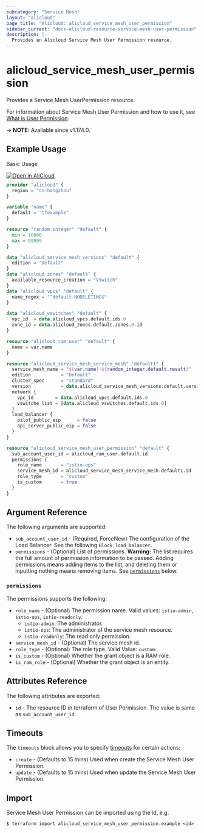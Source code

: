 ```yaml
---
subcategory: "Service Mesh"
layout: "alicloud"
page_title: "Alicloud: alicloud_service_mesh_user_permission"
sidebar_current: "docs-alicloud-resource-service-mesh-user-permission"
description: |-
  Provides an Alicloud Service Mesh User Permission resource.
---
```


# alicloud_service_mesh_user_permission

Provides a Service Mesh UserPermission resource.

For information about Service Mesh User Permission and how to use it, see [What is User Permission](https://www.alibabacloud.com/help/en/alibaba-cloud-service-mesh/latest/api-servicemesh-2020-01-11-grantuserpermissions).

-> **NOTE:** Available since v1.174.0.

## Example Usage

Basic Usage

<div style="display: block;margin-bottom: 40px;"><div class="oics-button" style="float: right;position: absolute;margin-bottom: 10px;">
  <a href="https://api.aliyun.com/api-tools/terraform?resource=alicloud_service_mesh_user_permission&exampleId=c1b96c8e-6c5b-6dbb-ba10-d274c2629366530e8a52&activeTab=example&spm=docs.r.service_mesh_user_permission.0.c1b96c8e6c&intl_lang=EN_US" target="_blank">
    <img alt="Open in AliCloud" src="https://img.alicdn.com/imgextra/i1/O1CN01hjjqXv1uYUlY56FyX_!!6000000006049-55-tps-254-36.svg" style="max-height: 44px; max-width: 100%;">
  </a>
</div></div>

```terraform
provider "alicloud" {
  region = "cn-hangzhou"
}

variable "name" {
  default = "tfexample"
}

resource "random_integer" "default" {
  min = 10000
  max = 99999
}

data "alicloud_service_mesh_versions" "default" {
  edition = "Default"
}
data "alicloud_zones" "default" {
  available_resource_creation = "VSwitch"
}
data "alicloud_vpcs" "default" {
  name_regex = "^default-NODELETING$"
}

data "alicloud_vswitches" "default" {
  vpc_id  = data.alicloud_vpcs.default.ids.0
  zone_id = data.alicloud_zones.default.zones.0.id
}

resource "alicloud_ram_user" "default" {
  name = var.name
}

resource "alicloud_service_mesh_service_mesh" "default1" {
  service_mesh_name = "${var.name}-${random_integer.default.result}"
  edition           = "Default"
  cluster_spec      = "standard"
  version           = data.alicloud_service_mesh_versions.default.versions.0.version
  network {
    vpc_id        = data.alicloud_vpcs.default.ids.0
    vswitche_list = [data.alicloud_vswitches.default.ids.0]
  }
  load_balancer {
    pilot_public_eip      = false
    api_server_public_eip = false
  }
}

resource "alicloud_service_mesh_user_permission" "default" {
  sub_account_user_id = alicloud_ram_user.default.id
  permissions {
    role_name       = "istio-ops"
    service_mesh_id = alicloud_service_mesh_service_mesh.default1.id
    role_type       = "custom"
    is_custom       = true
  }
}
```

## Argument Reference

The following arguments are supported:

* `sub_account_user_id` - (Required, ForceNew) The configuration of the Load Balancer. See the following `Block load_balancer`.
* `permissions` - (Optional) List of permissions. **Warning:** The list requires the full amount of permission information to be passed. Adding permissions means adding items to the list, and deleting them or inputting nothing means removing items. See [`permissions`](#permissions) below.

### `permissions`

The permissions supports the following:

* `role_name` - (Optional) The permission name. Valid values: `istio-admin`, `istio-ops`, `istio-readonly`.
  - `istio-admin`:  The administrator.
  - `istio-ops`: The administrator of the service mesh resource.
  - `istio-readonly`: The read only permission.
* `service_mesh_id` - (Optional) The service mesh id.
* `role_type` - (Optional) The role type. Valid Value: `custom`.
* `is_custom` - (Optional) Whether the grant object is a RAM role.
* `is_ram_role` - (Optional) Whether the grant object is an entity.


## Attributes Reference

The following attributes are exported:

* `id` - The resource ID in terraform of User Permission. The value is same as `sub_account_user_id`.


## Timeouts

The `timeouts` block allows you to specify [timeouts](https://www.terraform.io/docs/configuration-0-11/resources.html#timeouts) for certain actions:

* `create` - (Defaults to 15 mins) Used when create the Service Mesh User Permission.
* `update` - (Defaults to 15 mins) Used when update the Service Mesh User Permission.

## Import

Service Mesh User Permission can be imported using the id, e.g.

```shell
$ terraform import alicloud_service_mesh_user_permission.example <id>
```

